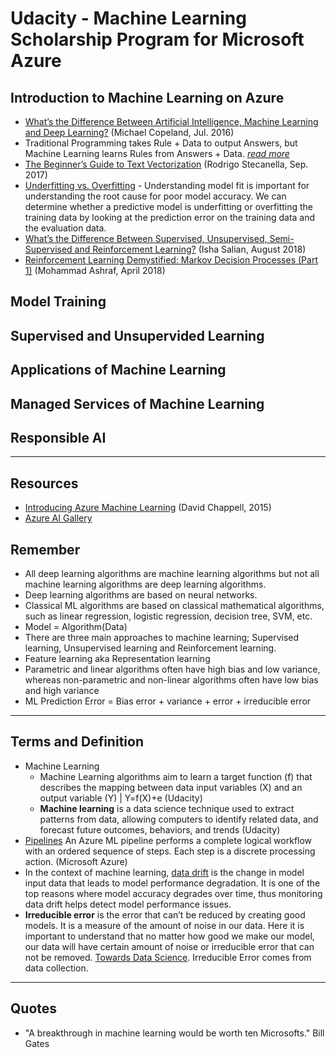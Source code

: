 # Udacity - Machine Learning Scholarship Program for Microsoft Azure

## Introduction to Machine Learning on Azure
* [What’s the Difference Between Artificial Intelligence, Machine Learning and Deep Learning?](https://blogs.nvidia.com/blog/2016/07/29/whats-difference-artificial-intelligence-machine-learning-deep-learning-ai/) (Michael Copeland, Jul. 2016)
* Traditional Programming takes Rule + Data to output Answers, but Machine Learning learns Rules from Answers + Data. _[read more](https://www.logianalytics.com/predictive-analytics/machine-learning-vs-traditional-programming)_
* [The Beginner’s Guide to Text Vectorization](https://monkeylearn.com/blog/beginners-guide-text-vectorization/) (Rodrigo Stecanella, Sep. 2017)
* [Underfitting vs. Overfitting](https://docs.aws.amazon.com/machine-learning/latest/dg/model-fit-underfitting-vs-overfitting.html) - Understanding model fit is important for understanding the root cause for poor model accuracy. We can determine whether a predictive model is underfitting or overfitting the training data by looking at the prediction error on the training data and the evaluation data.
* [What’s the Difference Between Supervised, Unsupervised, Semi-Supervised and Reinforcement Learning?](https://blogs.nvidia.com/blog/2018/08/02/supervised-unsupervised-learning/) (Isha Salian, August 2018)
* [Reinforcement Learning Demystified: Markov Decision Processes (Part 1)](https://towardsdatascience.com/data-science-modeling-process-fa6e8e45bf02) (Mohammad Ashraf, April 2018)


## Model Training
## Supervised and Unsupervided Learning
## Applications of Machine Learning
## Managed Services of Machine Learning
## Responsible AI

-----

## Resources
* [Introducing Azure Machine Learning](https://github.com/NajiElKotob/ML-Scholarship-Program-for-Microsoft-Azure/blob/master/Resources/introducing_azure_machine_learning.pdf) (David Chappell, 2015)
* [Azure AI Gallery](https://gallery.azure.ai/browse)

## Remember
* All deep learning algorithms are machine learning algorithms but not all machine learning algorithms are deep learning algorithms.
* Deep learning algorithms are based on neural networks.
* Classical ML algorithms are based on classical mathematical algorithms, such as linear regression, logistic regression, decision tree, SVM, etc.
* Model = Algorithm(Data)
* There are three main approaches to machine learning; Supervised learning, Unsupervised learning and Reinforcement learning.
* Feature learning aka Representation learning
* Parametric and linear algorithms often have high bias and low variance, whereas non-parametric and non-linear algorithms often have low bias and high variance
* ML Prediction Error = Bias error + variance + error + irreducible error

-----

## Terms and Definition
* Machine Learning
  * Machine Learning algorithms aim to learn a target function (f) that describes the mapping between data input variables (X) and an output variable (Y) | Y=f(X)+e (Udacity)
  * **Machine learning** is a data science technique used to extract patterns from data, allowing computers to identify related data, and forecast future outcomes, behaviors, and trends (Udacity)
* [Pipelines](https://docs.microsoft.com/azure/machine-learning/concept-ml-pipelines#what-are-azure-ml-pipelines) An Azure ML pipeline performs a complete logical workflow with an ordered sequence of steps. Each step is a discrete processing action. (Microsoft Azure)
* In the context of machine learning, [data drift](https://docs.microsoft.com/en-us/azure/machine-learning/how-to-monitor-data-drift#what-is-data-drift)  is the change in model input data that leads to model performance degradation. It is one of the top reasons where model accuracy degrades over time, thus monitoring data drift helps detect model performance issues.
* **Irreducible error** is the error that can’t be reduced by creating good models. It is a measure of the amount of noise in our data. Here it is important to understand that no matter how good we make our model, our data will have certain amount of noise or irreducible error that can not be removed. [Towards Data Science](https://towardsdatascience.com/understanding-the-bias-variance-tradeoff-165e6942b229). Irreducible Error comes from data collection.

-----
## Quotes
* "A breakthrough in machine learning would be worth ten Microsofts." Bill Gates

